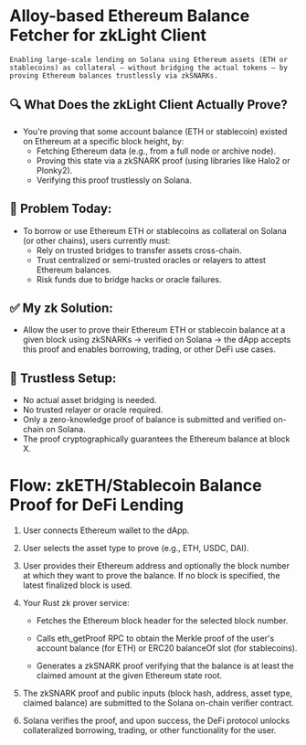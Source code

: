 # Alloy-based Ethereum Balance Fetcher for zkLight Client

`Enabling large-scale lending on Solana using Ethereum assets (ETH or stablecoins) as collateral — without bridging the actual tokens — by proving Ethereum balances trustlessly via zkSNARKs.`

## 🔍 What Does the zkLight Client Actually Prove?
- You're proving that some account balance (ETH or stablecoin) existed on Ethereum at a specific block height, by:
    - Fetching Ethereum data (e.g., from a full node or archive node).
    - Proving this state via a zkSNARK proof (using libraries like Halo2 or Plonky2).
    - Verifying this proof trustlessly on Solana.

## 🎯 Problem Today:
- To borrow or use Ethereum ETH or stablecoins as collateral on Solana (or other chains), users currently must:
    - Rely on trusted bridges to transfer assets cross-chain.
    - Trust centralized or semi-trusted oracles or relayers to attest Ethereum balances.
    - Risk funds due to bridge hacks or oracle failures.

## ✅ My zk Solution:
- Allow the user to prove their Ethereum ETH or stablecoin balance at a given block using zkSNARKs → verified on Solana → the dApp accepts this proof and enables borrowing, trading, or other DeFi use cases.

## 🔐 Trustless Setup:
  - No actual asset bridging is needed.
  - No trusted relayer or oracle required.
  - Only a zero-knowledge proof of balance is submitted and verified on-chain on Solana.
  - The proof cryptographically guarantees the Ethereum balance at block X.

# Flow: zkETH/Stablecoin Balance Proof for DeFi Lending
1. User connects Ethereum wallet to the dApp.

2. User selects the asset type to prove (e.g., ETH, USDC, DAI).

3. User provides their Ethereum address and optionally the block number at which they want to prove the balance. If no block is specified, the latest finalized block is used.

4. Your Rust zk prover service:
    - Fetches the Ethereum block header for the selected block number.

    - Calls eth_getProof RPC to obtain the Merkle proof of the user's account balance (for ETH) or ERC20 balanceOf slot (for stablecoins).

    - Generates a zkSNARK proof verifying that the balance is at least the claimed amount at the given Ethereum state root.

5. The zkSNARK proof and public inputs (block hash, address, asset type, claimed balance) are submitted to the Solana on-chain verifier contract.

6. Solana verifies the proof, and upon success, the DeFi protocol unlocks collateralized borrowing, trading, or other functionality for the user.
